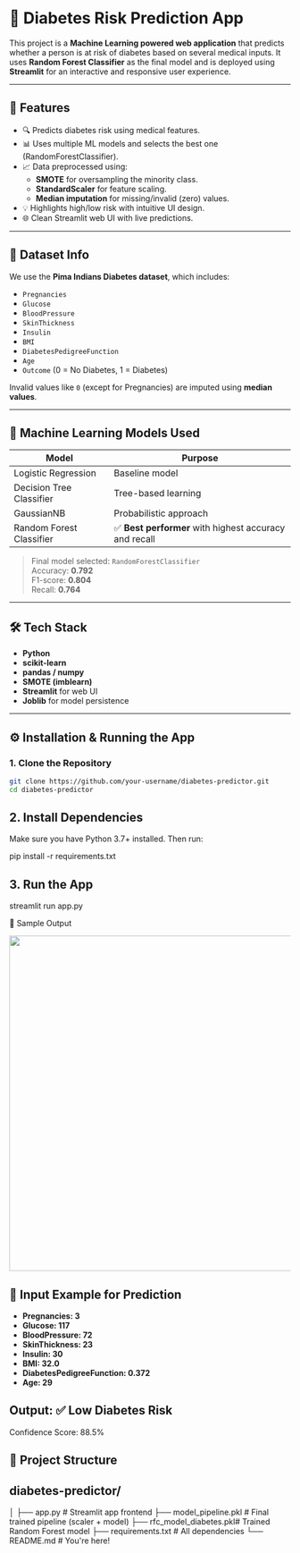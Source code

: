 # 🧬 Diabetes Risk Prediction App

This project is a **Machine Learning powered web application** that predicts whether a person is at risk of diabetes based on several medical inputs. It uses **Random Forest Classifier** as the final model and is deployed using **Streamlit** for an interactive and responsive user experience.

---

## 🚀 Features

- 🔍 Predicts diabetes risk using medical features.
- 📊 Uses multiple ML models and selects the best one (RandomForestClassifier).
- 📈 Data preprocessed using:
  - **SMOTE** for oversampling the minority class.
  - **StandardScaler** for feature scaling.
  - **Median imputation** for missing/invalid (zero) values.
- 💡 Highlights high/low risk with intuitive UI design.
- 🌐 Clean Streamlit web UI with live predictions.

---

## 📁 Dataset Info

We use the **Pima Indians Diabetes dataset**, which includes:

- `Pregnancies`
- `Glucose`
- `BloodPressure`
- `SkinThickness`
- `Insulin`
- `BMI`
- `DiabetesPedigreeFunction`
- `Age`
- `Outcome` (0 = No Diabetes, 1 = Diabetes)

Invalid values like `0` (except for Pregnancies) are imputed using **median values**.

---

## 🧠 Machine Learning Models Used

| Model                   | Purpose                      |
|------------------------|------------------------------|
| Logistic Regression     | Baseline model               |
| Decision Tree Classifier| Tree-based learning          |
| GaussianNB              | Probabilistic approach       |
| Random Forest Classifier| ✅ **Best performer** with highest accuracy and recall |

> Final model selected: `RandomForestClassifier`  
> Accuracy: **0.792**  
> F1-score: **0.804**  
> Recall: **0.764**

---

## 🛠️ Tech Stack

- **Python**
- **scikit-learn**
- **pandas / numpy**
- **SMOTE (imblearn)**
- **Streamlit** for web UI
- **Joblib** for model persistence

---

## ⚙️ Installation & Running the App

### 1. Clone the Repository

```bash
git clone https://github.com/your-username/diabetes-predictor.git
cd diabetes-predictor
```
## 2. Install Dependencies
Make sure you have Python 3.7+ installed. Then run:

pip install -r requirements.txt

## 3. Run the App

streamlit run app.py

📸 Sample Output
<p align="center"> <img src="screenshots/sample_output.png" width="600"/> </p>

## 🧪 Input Example for Prediction
- **Pregnancies: 3**
- **Glucose: 117**
- **BloodPressure: 72**
- **SkinThickness: 23**
- **Insulin: 30**
- **BMI: 32.0**
- **DiabetesPedigreeFunction: 0.372**
- **Age: 29**

## Output: ✅ Low Diabetes Risk
Confidence Score: 88.5%

## 📂 Project Structure

## diabetes-predictor/
│
├── app.py                # Streamlit app frontend
├── model_pipeline.pkl    # Final trained pipeline (scaler + model)
├── rfc_model_diabetes.pkl# Trained Random Forest model
├── requirements.txt      # All dependencies
└── README.md             # You're here!
